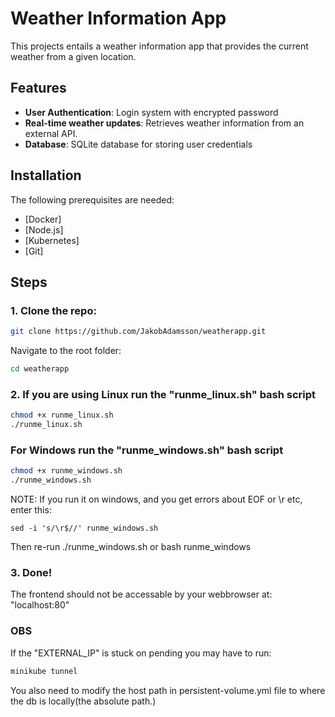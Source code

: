 # Weather Information App
This projects entails a weather information app that provides the current weather from a given location.

## Features
- **User Authentication**: Login system with encrypted password
- **Real-time weather updates**: Retrieves weather information from an external API.
- **Database**: SQLite database for storing user credentials

## Installation
The following prerequisites are needed:
- [Docker]
- [Node.js]
- [Kubernetes]
- [Git]

## Steps
### 1. Clone the repo:
```bash
git clone https://github.com/JakobAdamsson/weatherapp.git
```
Navigate to the root folder:
```bash
cd weatherapp
```
### 2. If you are using Linux run the "runme_linux.sh" bash script
```bash
chmod +x runme_linux.sh
./runme_linux.sh
```

### For Windows run the "runme_windows.sh" bash script
```bash
chmod +x runme_windows.sh
./runme_windows.sh
```

NOTE: If you run it on windows, and you get errors about EOF or \r etc, enter this:
```
sed -i 's/\r$//' runme_windows.sh
```
Then re-run ./runme_windows.sh or bash runme_windows


### 3. Done!
The frontend should not be accessable by your webbrowser at: "localhost:80"

### OBS
If the "EXTERNAL_IP" is stuck on pending you may have to run:
```bash
minikube tunnel
```
You also need to modify the host path in persistent-volume.yml file to where the db is locally(the absolute path.)
